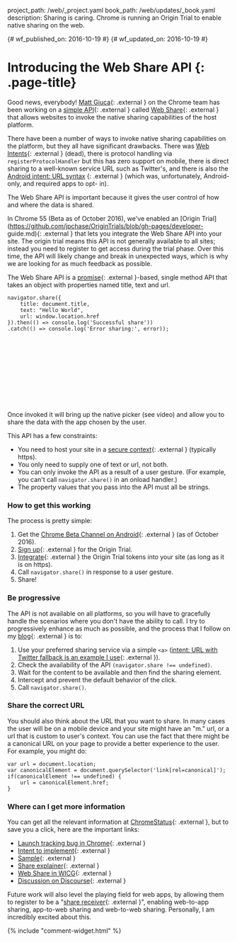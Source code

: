 project_path: /web/_project.yaml
book_path: /web/updates/_book.yaml
description: Sharing is caring. Chrome is running an Origin Trial to enable native sharing on the web.

{# wf_published_on: 2016-10-19 #}
{# wf_updated_on: 2016-10-19 #}

# Introducing the Web Share API {: .page-title}

Good news, everybody! [Matt Giuca](https://twitter.com/mgiuca){: .external } on the Chrome
team has been working on a [simple
API](https://github.com/WICG/web-share/blob/master/docs/interface.md){: .external } called
[Web Share](https://github.com/WICG/web-share/blob/master/docs/explainer.md){: .external }
that allows websites to invoke the native sharing capabilities of the host
platform.

There have been a number of ways to invoke native sharing capabilities on the
platform, but they all have significant drawbacks.  There was [Web
Intents](https://en.wikipedia.org/wiki/Paul_Kinlan){: .external } (dead), there
is protocol handling via `registerProtocolHandler` but this has zero support on
mobile, there is direct sharing to a well-known service URL such as Twitter's,
and there is also the [Android intent: URL syntax](https://paul.kinlan.me/sharing-natively-on-android-from-the-web/) {:
.external } (which was, unfortunately, Android-only, and required apps to opt-
in).

The Web Share API is important because it gives the user control of how and
where the data is shared.

In Chrome 55 (Beta as of October 2016), we've enabled an [Origin
Trial](https://github.com/jpchase/OriginTrials/blob/gh-pages/developer-
guide.md){: .external } that lets you integrate the Web Share API into your
site. The origin trial means this API is not generally available to all sites;
instead you need to register to get access during the trial phase. Over this
time, the API will likely change and break in unexpected ways, which is why we
are looking for as much feedback as possible.

The Web Share API is a
[promise](/web/fundamentals/getting-started/primers/promises){: .external }-based,
 single method API that takes an object with properties named title, text and url.

    navigator.share({
        title: document.title,
        text: "Hello World",
        url: window.location.href
    }).then(() => console.log('Successful share'))
    .catch(() => console.log('Error sharing:', error));

<div class="video-wrapper">
  <iframe class="devsite-embedded-youtube-video" data-video-id="lhUzYxCvWew"
          data-autohide="1" data-showinfo="0" frameborder="0" allowfullscreen>
  </iframe>
</div>

Once invoked it will bring up the native picker (see video) and allow you to
share the data with the app chosen by the user.

<div class="clearfix"></div>

This API has a few constraints:

* You need to host your site in a [secure
  context](https://www.chromium.org/Home/chromium-security/prefer-secure-origins-for-powerful-new-features){: .external }
  (typically https).
*  You only need to supply one of text or url, not both.
* You can only invoke the API as a result of a user gesture. (For example, you can't call
  `navigator.share()` in an onload handler.)
* The property values that you pass into the API must all be strings.

### How to get this working

The process is pretty simple:

1. Get the [Chrome Beta Channel on
   Android](https://play.google.com/store/apps/details?id=com.chrome.beta){: .external }
   (as of October 2016).
2. [Sign
   up](https://docs.google.com/forms/d/e/1FAIpQLSfO0_ptFl8r8G0UFhT0xhV17eabG-erUWBDiKSRDTqEZ_9ULQ/viewform){: .external }
   for the Origin Trial.
3. [Integrate](https://github.com/jpchase/OriginTrials/blob/gh-pages/developer-guide.md#how-do-i-enable-an-experimental-feature-on-my-origin){: .external }
   the Origin Trial tokens into your site (as long as it is on https).
4. Call `navigator.share()` in response to a user gesture.
5. Share!

### Be progressive

The API is not available on all platforms, so you will have to gracefully handle
the scenarios where you don't have the ability to call. I try to progressively
enhance as much as possible, and the process that I follow on my
[blog](https://paul.kinlan.me/){: .external } is to:

1. Use your preferred sharing service via a simple `<a>` ([intent: URL with
   Twitter fallback is an example I use](https://paul.kinlan.me/sharing-natively-on-android-from-the-web/){: .external }).
2. Check the availability of the API `(navigator.share !== undefined)`.
3. Wait for the content to be available and then find the sharing element.
4. Intercept and prevent the default behavior of the click.
5. Call `navigator.share()`.

### Share the correct URL

You should also think about the URL that you want to share. In many cases the
user will be on a mobile device and your site might have an "m." url, or a url
that is custom to user's context. You can use the fact that there might be
a canonical URL on your page to provide a better experience to the user.  For
example, you might do:

    var url = document.location;
    var canonicalElement = document.querySelector('link[rel=canonical]');
    if(canonicalElement !== undefined) {
        url = canonicalElement.href;
    }

### Where can I get more information

You can get all the relevant information at
[ChromeStatus](https://www.chromestatus.com/features/5668769141620736){: .external }, but to
save you a click, here are the important links:

* [Launch tracking bug in Chrome](https://crbug.com/620973){: .external }
* [Intent to implement](https://groups.google.com/a/chromium.org/forum/#!msg/blink-dev/1BOhy5av8MQ/8LqNvS5TAQAJ){: .external }
* [Sample](https://github.com/mgiuca/web-share/blob/master/demos/share.html){: .external }
* [Share explainer](https://github.com/WICG/web-share/blob/master/docs/explainer.md){: .external }
* [Web Share in WICG](https://github.com/WICG/web-share){: .external }
* [Discussion on Discourse](https://discourse.wicg.io/t/web-share-api-for-sharing-content-to-arbitrary-destination/1561/3){: .external }

Future work will also level the playing field for web apps, by allowing them to
register to be a "[share receiver](https://github.com/WICG/web-share-target){: .external }",
enabling web-to-app sharing, app-to-web sharing and web-to-web sharing.
Personally, I am incredibly excited about this.

<link rel="alternate" type="application/rss+xml" title="Web Shows from Google Developers (RSS)" href="/web/shows/rss.xml">
<link rel="alternate" type="application/atom+xml" title="Web Shows from Google Developers (ATOM)" href="/web/shows/atom.xml">

{% include "comment-widget.html" %}
